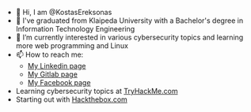 - 👋 Hi, I am @KostasEreksonas
- 👀 I've graduated from Klaipeda University with a Bachelor's degree in Information Technology Engineering
- 🌱 I’m currently interested in various cybersecurity topics and learning more web programming and Linux
- 📫 How to reach me:
  - [My Linkedin page](https://www.linkedin.com/in/kostasereksonas/)
  - [My Gitlab page](https://gitlab.com/k.ereksonas/)
  - [My Facebook page](https://www.facebook.com/kostas.ereksonas/)
- Learning cybersecurity topics at [TryHackMe.com](https://tryhackme.com)
- Starting out with [Hackthebox.com](https://hackthebox.com)

